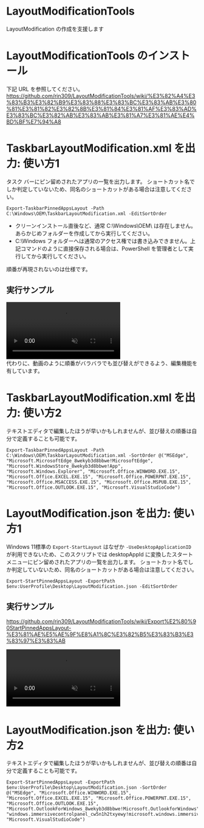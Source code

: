 # LayoutModificationTools
LayoutModification の作成を支援します

# LayoutModificationTools のインストール
下記 URL を参照してください。
https://github.com/rin309/LayoutModificationTools/wiki/%E3%82%A4%E3%83%B3%E3%82%B9%E3%83%88%E3%83%BC%E3%83%AB%E3%80%81%E3%81%82%E3%82%8B%E3%81%84%E3%81%AF%E3%83%AD%E3%83%BC%E3%82%AB%E3%83%AB%E3%81%A7%E3%81%AE%E4%BD%BF%E7%94%A8

# TaskbarLayoutModification.xml を出力: 使い方1
タスク バーにピン留めされたアプリの一覧を出力します。
ショートカット名でしか判定していないため、同名のショートカットがある場合は注意してください。
```
Export-TaskbarPinnedAppsLayout -Path C:\Windows\OEM\TaskbarLayoutModification.xml -EditSortOrder
```
- クリーンインストール直後など、通常 C:\Windows\OEM\ は存在しません。あらかじめフォルダーを作成してから実行してください。
- C:\Windows フォルダーへは通常のアクセス権では書き込みできません。上記コマンドのように直接保存される場合は、PowerShell を管理者として実行してから実行してください。

順番が再現されないのは仕様です。

## 実行サンプル
<div><video controls src="https://user-images.githubusercontent.com/760251/182179704-b8a88716-6411-44ad-b0d8-2c9b06b26f54.mp4" muted="false"></video></div>
代わりに、動画のように順番がバラバラでも並び替えができるよう、編集機能を有しています。

# TaskbarLayoutModification.xml を出力: 使い方2
テキストエディタで編集したほうが早いかもしれませんが、並び替えの順番は自分で定義することも可能です。
```
Export-TaskbarPinnedAppsLayout -Path C:\Windows\OEM\TaskbarLayoutModification.xml -SortOrder @("MSEdge", "Microsoft.MicrosoftEdge_8wekyb3d8bbwe!MicrosoftEdge", "Microsoft.WindowsStore_8wekyb3d8bbwe!App", "Microsoft.Windows.Explorer", "Microsoft.Office.WINWORD.EXE.15", "Microsoft.Office.EXCEL.EXE.15", "Microsoft.Office.POWERPNT.EXE.15", "Microsoft.Office.MSACCESS.EXE.15", "Microsoft.Office.MSPUB.EXE.15", "Microsoft.Office.OUTLOOK.EXE.15", "Microsoft.VisualStudioCode")
```

# LayoutModification.json を出力: 使い方1
Windows 11標準の ```Export-StartLayout``` はなぜか ```-UseDesktopApplicationID``` が利用できないため、このスクリプトでは desktopAppId に変換したスタート メニューにピン留めされたアプリの一覧を出力します。
ショートカット名でしか判定していないため、同名のショートカットがある場合は注意してください。
```
Export-StartPinnedAppsLayout -ExportPath $env:UserProfile\Desktop\LayoutModification.json -EditSortOrder
```

## 実行サンプル
https://github.com/rin309/LayoutModificationTools/wiki/Export%E2%80%90StartPinnedAppsLayout-%E3%81%AE%E5%AE%9F%E8%A1%8C%E3%82%B5%E3%83%B3%E3%83%97%E3%83%AB
<div><video controls src="https://github.com/rin309/LayoutModificationTools/assets/760251/6a626f66-4dc0-400d-a3a9-2ac95bba39e8" muted="false"></video></div> 

# LayoutModification.json を出力: 使い方2
テキストエディタで編集したほうが早いかもしれませんが、並び替えの順番は自分で定義することも可能です。
```
Export-StartPinnedAppsLayout -ExportPath $env:UserProfile\Desktop\LayoutModification.json -SortOrder @("MSEdge", "Microsoft.Office.WINWORD.EXE.15", "Microsoft.Office.EXCEL.EXE.15", "Microsoft.Office.POWERPNT.EXE.15", "Microsoft.Office.OUTLOOK.EXE.15", "Microsoft.OutlookForWindows_8wekyb3d8bbwe!Microsoft.OutlookforWindows", "windows.immersivecontrolpanel_cw5n1h2txyewy!microsoft.windows.immersivecontrolpanel", "Microsoft.VisualStudioCode")
```

